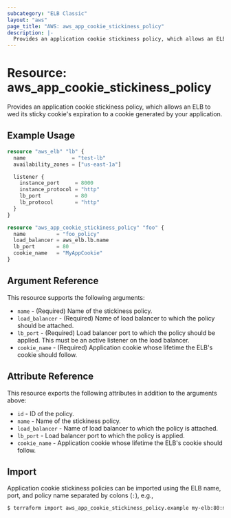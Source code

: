 ```yaml
---
subcategory: "ELB Classic"
layout: "aws"
page_title: "AWS: aws_app_cookie_stickiness_policy"
description: |-
  Provides an application cookie stickiness policy, which allows an ELB to wed its stickiness cookie to a cookie generated by your application.
---
```


# Resource: aws_app_cookie_stickiness_policy

Provides an application cookie stickiness policy, which allows an ELB to wed its sticky cookie's expiration to a cookie generated by your application.

## Example Usage

```terraform
resource "aws_elb" "lb" {
  name               = "test-lb"
  availability_zones = ["us-east-1a"]

  listener {
    instance_port     = 8000
    instance_protocol = "http"
    lb_port           = 80
    lb_protocol       = "http"
  }
}

resource "aws_app_cookie_stickiness_policy" "foo" {
  name          = "foo_policy"
  load_balancer = aws_elb.lb.name
  lb_port       = 80
  cookie_name   = "MyAppCookie"
}
```

## Argument Reference

This resource supports the following arguments:

* `name` - (Required) Name of the stickiness policy.
* `load_balancer` - (Required) Name of load balancer to which the policy
  should be attached.
* `lb_port` - (Required) Load balancer port to which the policy
  should be applied. This must be an active listener on the load
balancer.
* `cookie_name` - (Required) Application cookie whose lifetime the ELB's cookie should follow.

## Attribute Reference

This resource exports the following attributes in addition to the arguments above:

* `id` - ID of the policy.
* `name` - Name of the stickiness policy.
* `load_balancer` - Name of load balancer to which the policy is attached.
* `lb_port` - Load balancer port to which the policy is applied.
* `cookie_name` - Application cookie whose lifetime the ELB's cookie should follow.

## Import

Application cookie stickiness policies can be imported using the ELB name, port, and policy name separated by colons (`:`), e.g.,

```sh
$ terraform import aws_app_cookie_stickiness_policy.example my-elb:80:my-policy
```
